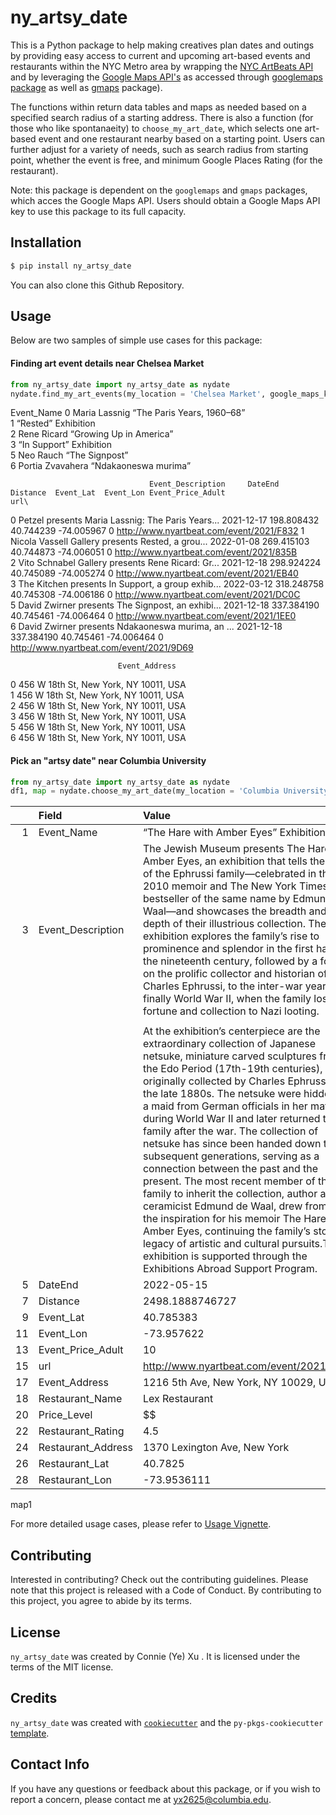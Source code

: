 # ny_artsy_date

This is a Python package to help making creatives plan dates and outings by providing easy access to current and upcoming art-based events and restaurants within the NYC Metro area by wrapping the [NYC ArtBeats API](https://www.nyartbeat.com/resources/doc/api) and by leveraging the [Google Maps API's](https://developers.google.com/maps) as accessed through [googlemaps package](https://github.com/googlemaps/google-maps-services-python) as well as [gmaps](https://pypi.org/project/gmaps/) package).

The functions within return data tables and maps as needed based on a specified search radius of a starting address. There is also a function (for those who like spontanaeity) to `choose_my_art_date`, which selects one art-based event and one restaurant nearby based on a starting point. Users can further adjust for a variety of needs, such as search radius from starting point, whether the event is free, and minimum Google Places Rating (for the restaurant). 

Note: this package is dependent on the `googlemaps` and `gmaps` packages, which acces the Google Maps API. Users should obtain a Google Maps API key to use this package to its full capacity.

## Installation

```bash
$ pip install ny_artsy_date
```
You can also clone this Github Repository.

## Usage

Below are two samples of simple use cases for this package: 

#### Finding art event details near Chelsea Market
```Python
from ny_artsy_date import ny_artsy_date as nydate
nydate.find_my_art_events(my_location = 'Chelsea Market', google_maps_key = API_KEY, free_only = 1)
```

   Event_Name 
0  Maria Lassnig “The Paris Years, 1960–68”   
1                       “Rested” Exhibition   
2       Rene Ricard “Growing Up in America”   
3                   “In Support” Exhibition   
5                  Neo Rauch “The Signpost”   
6     Portia Zvavahera “Ndakaoneswa murima”   

                                   Event_Description     DateEnd    Distance  Event_Lat  Event_Lon Event_Price_Adult                                        url\
0  Petzel presents Maria Lassnig: The Paris Years...  2021-12-17  198.808432  40.744239 -74.005967                 0   http://www.nyartbeat.com/event/2021/F832
1  Nicola Vassell Gallery presents Rested, a grou...  2022-01-08  269.415103  40.744873 -74.006051                 0   http://www.nyartbeat.com/event/2021/835B  
2  Vito Schnabel Gallery presents Rene Ricard: Gr...  2021-12-18  298.924224  40.745089 -74.005274                 0   http://www.nyartbeat.com/event/2021/EB40   
3  The Kitchen presents In Support, a group exhib...  2022-03-12  318.248758  40.745308 -74.006186                 0   http://www.nyartbeat.com/event/2021/DC0C   
5  David Zwirner presents The Signpost, an exhibi...  2021-12-18  337.384190  40.745461 -74.006464                 0   http://www.nyartbeat.com/event/2021/1EE0   
6  David Zwirner presents Ndakaoneswa murima, an ...  2021-12-18  337.384190  40.745461 -74.006464                 0   http://www.nyartbeat.com/event/2021/9D69  

                            Event_Address  
0  456 W 18th St, New York, NY 10011, USA  
1  456 W 18th St, New York, NY 10011, USA  
2  456 W 18th St, New York, NY 10011, USA  
3  456 W 18th St, New York, NY 10011, USA  
5  456 W 18th St, New York, NY 10011, USA  
6  456 W 18th St, New York, NY 10011, USA 

#### Pick an "artsy date" near Columbia University 

```Python
from ny_artsy_date import ny_artsy_date as nydate
df1, map = nydate.choose_my_art_date(my_location = 'Columbia University', google_maps_key = API_KEY, search_range = 3000, mapping = 1)
```
|    | Field              | Value                                                                                                                                                                                                                                                                                                                                                                                                                                                                                                                                                                                                                                                                                                                                                                                                                                              |
|---:|:-------------------|:---------------------------------------------------------------------------------------------------------------------------------------------------------------------------------------------------------------------------------------------------------------------------------------------------------------------------------------------------------------------------------------------------------------------------------------------------------------------------------------------------------------------------------------------------------------------------------------------------------------------------------------------------------------------------------------------------------------------------------------------------------------------------------------------------------------------------------------------------|
|  1 | Event_Name         | “The Hare with Amber Eyes” Exhibition                                                                                                                                                                                                                                                                                                                                                                                                                                                                                                                                                                                                                                                                                                                                                                                                              |
|  3 | Event_Description  | The Jewish Museum presents The Hare with Amber Eyes, an exhibition that tells the story of the Ephrussi family—celebrated in the 2010 memoir and The New York Times bestseller of the same name by Edmund de Waal—and showcases the breadth and depth of their illustrious collection. The exhibition explores the family’s rise to prominence and splendor in the first half of the nineteenth century, followed by a focus on the prolific collector and historian of art, Charles Ephrussi, to the inter-war years, and finally World War II, when the family lost its fortune and collection to Nazi looting.                                                                                                                                                                                                                                  |
|    |                    |                                                                                                                                                                                                                                                                                                                                                                                                                                                                                                                                                                                                                                                                                                                                                                                                                                                    |
|    |                    | At the exhibition’s centerpiece are the extraordinary collection of Japanese netsuke, miniature carved sculptures from the Edo Period (17th-19th centuries), originally collected by Charles Ephrussi in the late 1880s. The netsuke were hidden by a maid from German officials in her mattress during World War II and later returned to the family after the war. The collection of netsuke has since been handed down to subsequent generations, serving as a connection between the past and the present. The most recent member of the family to inherit the collection, author and ceramicist Edmund de Waal, drew from them the inspiration for his memoir The Hare with Amber Eyes, continuing the family’s storied legacy of artistic and cultural pursuits.This exhibition is supported through the Exhibitions Abroad Support Program. |
|  5 | DateEnd            | 2022-05-15                                                                                                                                                                                                                                                                                                                                                                                                                                                                                                                                                                                                                                                                                                                                                                                                                                         |
|  7 | Distance           | 2498.1888746727                                                                                                                                                                                                                                                                                                                                                                                                                                                                                                                                                                                                                                                                                                                                                                                                                                    |
|  9 | Event_Lat          | 40.785383                                                                                                                                                                                                                                                                                                                                                                                                                                                                                                                                                                                                                                                                                                                                                                                                                                          |
| 11 | Event_Lon          | -73.957622                                                                                                                                                                                                                                                                                                                                                                                                                                                                                                                                                                                                                                                                                                                                                                                                                                         |
| 13 | Event_Price_Adult  | 10                                                                                                                                                                                                                                                                                                                                                                                                                                                                                                                                                                                                                                                                                                                                                                                                                                                 |
| 15 | url                | http://www.nyartbeat.com/event/2021/09A4                                                                                                                                                                                                                                                                                                                                                                                                                                                                                                                                                                                                                                                                                                                                                                                                           |
| 17 | Event_Address      | 1216 5th Ave, New York, NY 10029, USA                                                                                                                                                                                                                                                                                                                                                                                                                                                                                                                                                                                                                                                                                                                                                                                                              |
| 18 | Restaurant_Name    | Lex Restaurant                                                                                                                                                                                                                                                                                                                                                                                                                                                                                                                                                                                                                                                                                                                                                                                                                                     |
| 20 | Price_Level        | $$                                                                                                                                                                                                                                                                                                                                                                                                                                                                                                                                                                                                                                                                                                                                                                                                                                                 |
| 22 | Restaurant_Rating  | 4.5                                                                                                                                                                                                                                                                                                                                                                                                                                                                                                                                                                                                                                                                                                                                                                                                                                                |
| 24 | Restaurant_Address | 1370 Lexington Ave, New York                                                                                                                                                                                                                                                                                                                                                                                                                                                                                                                                                                                                                                                                                                                                                                                                                       |
| 26 | Restaurant_Lat     | 40.7825                                                                                                                                                                                                                                                                                                                                                                                                                                                                                                                                                                                                                                                                                                                                                                                                                                            |
| 28 | Restaurant_Lon     | -73.9536111                                                                                                                                                                                                                                                                                                                                                                                                                                                                                                                                                                                                                                                                                                                                                                                                                                        |
map1

For more detailed usage cases, please refer to [Usage Vignette](). 

## Contributing

Interested in contributing? Check out the contributing guidelines. Please note that this project is released with a Code of Conduct. By contributing to this project, you agree to abide by its terms.

## License

`ny_artsy_date` was created by Connie (Ye) Xu . It is licensed under the terms of the MIT license.

## Credits

`ny_artsy_date` was created with [`cookiecutter`](https://cookiecutter.readthedocs.io/en/latest/) and the `py-pkgs-cookiecutter` [template](https://github.com/py-pkgs/py-pkgs-cookiecutter).

## Contact Info

If you have any questions or feedback about this package, or if you wish to report a concern, please contact me at yx2625@columbia.edu. 
